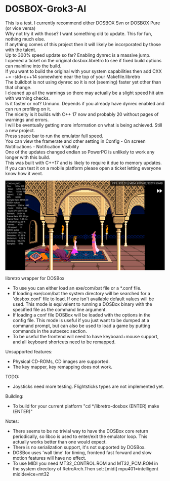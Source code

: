 # DOSBOX-Grok3-AI<BR />
This is a test. I currently recommend either DOSBOX Svn or DOSBOX Pure (or vice versa)<BR />
Why not try it with those? I want something old to update. This for fun, nothing much else.<BR />
If anything comes of this project then it will likely be incorporated by those with the talent.<BR />
Up to 300% speed update so far? Enabling dynrec is a massive jump.<BR />
I opened a ticket on the original dosbox.libretro to see if fixed build options can mainline into the build.<BR />
If you want to build the original with your system capabilities then add CXX += -std=c++14 somewhere near the top of your Makefile.libretro<BR />
The buildbot is not using dynrec so it is not (seeming) faster yet other than that change.<BR />
I cleaned up all the warnings so there may actually be a slight speed hit atm with warning checks.<BR />
Is it faster or not? Unnuno. Depends if you already have dynrec enabled and can run profiling on it.<BR />
The niceity is it builds with C++ 17 now and probably 20 without pages of warnings and errors.<BR />
I will be eventually getting more information on what is being achieved. Still a new project.<BR />
Press space bar to run the emulator full speed. <BR />
You can view the framerate and other setting in Config - On screen Notifications - Notification Visibility <BR />
One of the updates changed endian so PowerPC is unlikely to work any longer with this build. <BR />
This was built with C++17 and is likely to require it due to memory updates.<BR />
If you can test it on a mobile platform please open a ticket letting everyone know how it went.<BR />

<img src="Screenshot from 2025-04-11 14-45-25.png"></img>

libretro wrapper for DOSBox

* To use you can either load an exe/com/bat file or a *.conf file.
* If loading exe/com/bat the system directory will be searched for a 'dosbox.conf' file to load. If one isn't available default values will be used. This mode is equivalent to running a DOSBox binary with the specified file as the command line argument.
* If loading a conf file DOSBox will be loaded with the options in the config file. This mode is useful if you just want to be dumped at a command prompt, but can also be used to load a game by putting commands in the autoexec section.
* To be useful the frontend will need to have keyboard+mouse support, and all keyboard shortcuts need to be remapped.

Unsupported features:

* Physical CD-ROMs, CD images are supported.
* The key mapper, key remapping does not work.

TODO:

* Joysticks need more testing. Flightsticks types are not implemented yet.

Building:

* To build for your current platform "cd */libretro-dosbox (ENTER) make (ENTER)"

Notes:

* There seems to be no trivial way to have the DOSBox core return periodically, so libco is used to enter/exit the emulator loop. This actually works better than one would expect.
* There is no serialization support, it's not supported by DOSBox.
* DOSBox uses 'wall time' for timing, frontend fast forward and slow motion features will have no effect.
* To use MIDI you need MT32_CONTROL.ROM and MT32_PCM.ROM in the system directory of RetroArch.Then set:
[midi]
mpu401=intelligent
mididevice=mt32
